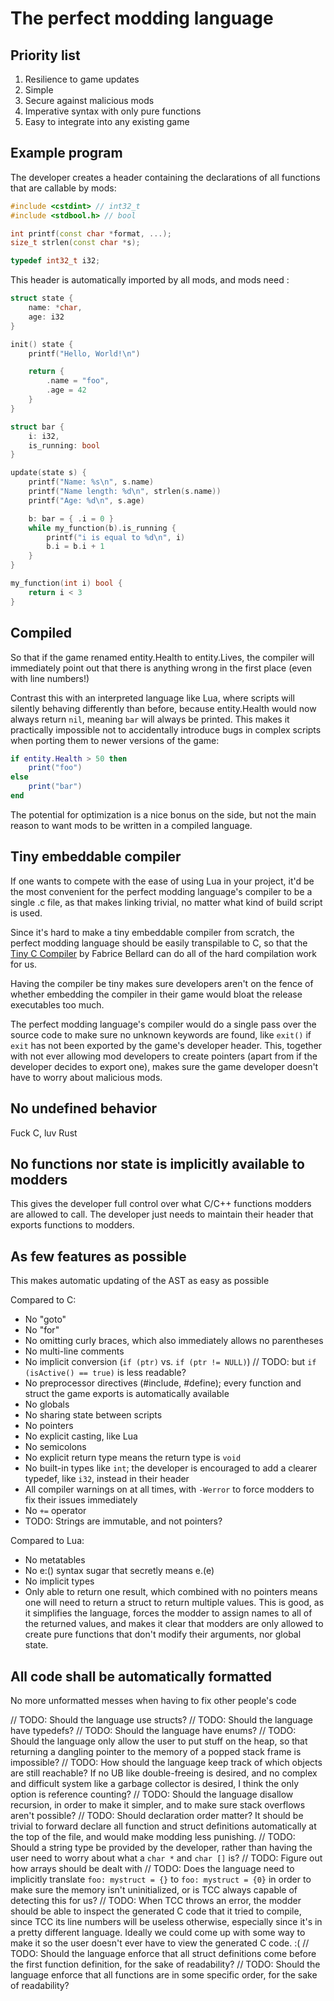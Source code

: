 # The perfect modding language

## Priority list

1. Resilience to game updates
2. Simple
3. Secure against malicious mods
4. Imperative syntax with only pure functions
5. Easy to integrate into any existing game

## Example program

The developer creates a header containing the declarations of all functions that are callable by mods:

```c++
#include <cstdint> // int32_t
#include <stdbool.h> // bool

int printf(const char *format, ...);
size_t strlen(const char *s);

typedef int32_t i32;
```

This header is automatically imported by all mods, and mods need :

```c++
struct state {
	name: *char,
	age: i32
}

init() state {
	printf("Hello, World!\n")

	return {
		.name = "foo",
		.age = 42
	}
}

struct bar {
	i: i32,
	is_running: bool
}

update(state s) {
	printf("Name: %s\n", s.name)
	printf("Name length: %d\n", strlen(s.name))
	printf("Age: %d\n", s.age)

	b: bar = { .i = 0 }
	while my_function(b).is_running {
		printf("i is equal to %d\n", i)
		b.i = b.i + 1
	}
}

my_function(int i) bool {
	return i < 3
}
```

## Compiled

So that if the game renamed entity.Health to entity.Lives, the compiler will immediately point out that there is anything wrong in the first place (even with line numbers!)

Contrast this with an interpreted language like Lua, where scripts will silently behaving differently than before, because entity.Health would now always return `nil`, meaning `bar` will always be printed. This makes it practically impossible not to accidentally introduce bugs in complex scripts when porting them to newer versions of the game:

```lua
if entity.Health > 50 then
    print("foo")
else
    print("bar")
end
```

The potential for optimization is a nice bonus on the side, but not the main reason to want mods to be written in a compiled language.

## Tiny embeddable compiler

If one wants to compete with the ease of using Lua in your project, it'd be the most convenient for the perfect modding language's compiler to be a single .c file, as that makes linking trivial, no matter what kind of build script is used.

Since it's hard to make a tiny embeddable compiler from scratch, the perfect modding language should be easily transpilable to C, so that the [Tiny C Compiler](https://en.wikipedia.org/wiki/Tiny_C_Compiler) by Fabrice Bellard can do all of the hard compilation work for us.

Having the compiler be tiny makes sure developers aren't on the fence of whether embedding the compiler in their game would bloat the release executables too much.

The perfect modding language's compiler would do a single pass over the source code to make sure no unknown keywords are found, like `exit()` if `exit` has not been exported by the game's developer header. This, together with not ever allowing mod developers to create pointers (apart from if the developer decides to export one), makes sure the game developer doesn't have to worry about malicious mods.

## No undefined behavior

Fuck C, luv Rust

## No functions nor state is implicitly available to modders

This gives the developer full control over what C/C++ functions modders are allowed to call. The developer just needs to maintain their header that exports functions to modders.

## As few features as possible

This makes automatic updating of the AST as easy as possible

Compared to C:

- No "goto"
- No "for"
- No omitting curly braces, which also immediately allows no parentheses
- No multi-line comments
- No implicit conversion (`if (ptr)` vs. `if (ptr != NULL)`) // TODO: but `if (isActive() == true)` is less readable?
- No preprocessor directives (#include, #define); every function and struct the game exports is automatically available
- No globals
- No sharing state between scripts
- No pointers
- No explicit casting, like Lua
- No semicolons
- No explicit return type means the return type is `void`
- No built-in types like `int`; the developer is encouraged to add a clearer typedef, like `i32`, instead in their header
- All compiler warnings on at all times, with `-Werror` to force modders to fix their issues immediately
- No `+=` operator
- TODO: Strings are immutable, and not pointers?

Compared to Lua:

- No metatables
- No e:() syntax sugar that secretly means e.(e)
- No implicit types
- Only able to return one result, which combined with no pointers means one will need to return a struct to return multiple values. This is good, as it simplifies the language, forces the modder to assign names to all of the returned values, and makes it clear that modders are only allowed to create pure functions that don't modify their arguments, nor global state.

## All code shall be automatically formatted

No more unformatted messes when having to fix other people's code

// TODO: Should the language use structs?
// TODO: Should the language have typedefs?
// TODO: Should the language have enums?
// TODO: Should the language only allow the user to put stuff on the heap, so that returning a dangling pointer to the memory of a popped stack frame is impossible?
// TODO: How should the language keep track of which objects are still reachable? If no UB like double-freeing is desired, and no complex and difficult system like a garbage collector is desired, I think the only option is reference counting?
// TODO: Should the language disallow recursion, in order to make it simpler, and to make sure stack overflows aren't possible?
// TODO: Should declaration order matter? It should be trivial to forward declare all function and struct definitions automatically at the top of the file, and would make modding less punishing.
// TODO: Should a string type be provided by the developer, rather than having the user need to worry about what a `char *` and `char []` is?
// TODO: Figure out how arrays should be dealt with
// TODO: Does the language need to implicitly translate `foo: mystruct = {}` to `foo: mystruct = {0}` in order to make sure the memory isn't uninitialized, or is TCC always capable of detecting this for us?
// TODO: When TCC throws an error, the modder should be able to inspect the generated C code that it tried to compile, since TCC its line numbers will be useless otherwise, especially since it's in a pretty different language. Ideally we could come up with some way to make it so the user doesn't ever have to view the generated C code. :(
// TODO: Should the language enforce that all struct definitions come before the first function definition, for the sake of readability?
// TODO: Should the language enforce that all functions are in some specific order, for the sake of readability?
